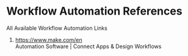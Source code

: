 # Workflow Automation References
All Available Workflow Automation Links
1. https://www.make.com/en<br/>
  Automation Software | Connect Apps & Design Workflows
